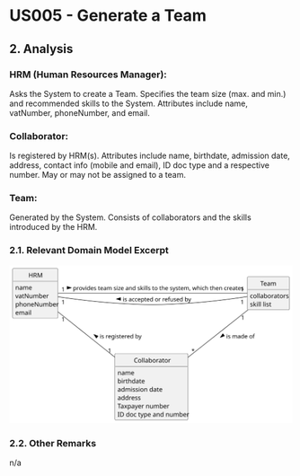 # US005 - Generate a Team 

## 2. Analysis

### HRM (Human Resources Manager):
Asks the System to create a Team.
Specifies the team size (max. and min.) and recommended skills to the System.
Attributes include name, vatNumber, phoneNumber, and email.

### Collaborator:
Is registered by HRM(s).
Attributes include name, birthdate, admission date, address, contact info (mobile and email), ID doc type and a respective number.
May or may not be assigned to a team.

### Team:
Generated by the System.
Consists of collaborators and the skills introduced by the HRM.

### 2.1. Relevant Domain Model Excerpt 

![Domain Model](svg/us005-domain-model.svg)

### 2.2. Other Remarks

n/a
